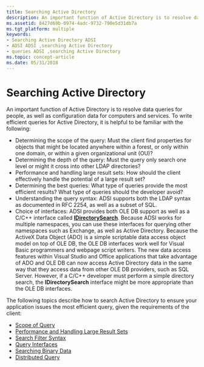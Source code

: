 ```yaml
---
title: Searching Active Directory
description: An important function of Active Directory is to resolve data queries for people, as well as configuration data for computers and services.
ms.assetid: 8427d69b-0974-4adc-9732-790e5d31db7a
ms.tgt_platform: multiple
keywords:
- Searching Active Directory ADSI
- ADSI ADSI ,searching Active Directory
- queries ADSI ,searching Active Directory
ms.topic: concept-article
ms.date: 05/31/2018
---
```


# Searching Active Directory

An important function of Active Directory is to resolve data queries for people, as well as configuration data for computers and services. To write efficient queries for Active Directory, it is helpful to be familiar with the following:

-   Determining the scope of the query: Must the client find properties for objects that might be located anywhere within a forest, or only within one domain, or within a given organizational unit (OU)?
-   Determining the depth of the query: Must the query only search one level or might it cross into other LDAP directories?
-   Performance and handling large result sets: How should the client effectively handle the potential of a large result set?
-   Determining the best queries: What type of queries provide the most efficient results? What type of queries should the developer avoid?
-   Understanding the query syntax: ADSI supports both the LDAP syntax as documented in RFC 2254, as well as a subset of SQL.
-   Choice of interfaces: ADSI provides both OLE DB support as well as a C/C++ interface called [**IDirectorySearch**](/windows/desktop/api/Iads/nn-iads-idirectorysearch). Because ADSI works for multiple namespaces, you can use these interfaces for querying other namespaces such as Exchange, as well as Active Directory. Because the ActiveX Data Object (ADO) is a simple scriptable data access object model on top of OLE DB, the OLE DB interfaces work well for Visual Basic programmers and webpage script writers. The new data access features within Visual Studio and Office applications that take advantage of ADO and OLE DB can now access Active Directory data in the same way that they access data from other OLE DB providers, such as SQL Server. However, if a C/C++ developer must perform a simple directory search, the **IDirectorySearch** interface might be more appropriate than the OLE DB interfaces.

The following topics describe how to search Active Directory to ensure your application issues the most efficient query, given the requirements of the client:

-   [Scope of Query](scope-of-query.md)
-   [Performance and Handling Large Result Sets](performance-and-handling-large-result-sets.md)
-   [Search Filter Syntax](search-filter-syntax.md)
-   [Query Interfaces](query-interfaces.md)
-   [Searching Binary Data](searching-binary-data.md)
-   [Distributed Query](distributed-query.md)

 

 




